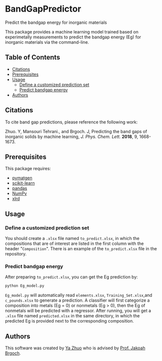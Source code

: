 # BandGapPredictor
Predict the bandgap energy for inorganic materials

This package provides a machine learning model trained based on experimetally measurements to predict the bandgap energy (Eg) for inorganic materials via the command-line.

## Table of Contents

- [Citations](#citations)
- [Prerequisites](#prerequisites)
- [Usage](#usage)
  - [Define a customized prediction set](#define-a-customized-prediction-set)
  - [Predict bandgap energy](#predict-bandgap-energy)
- [Authors](#authors)

## Citations

To cite band gap predictions, please reference the following work:

Zhuo. Y, Mansouri Tehrani., and Brgoch. J, Predicting the band gaps of inorganic solids by machine learning, *J. Phys. Chem. Lett.* **2018**, 9, 1668-1673.

##  Prerequisites

This package requires:

- [pymatgen](http://pymatgen.org)
- [scikit-learn](http://scikit-learn.org/stable/)
- [pandas](https://pandas.pydata.org/pandas-docs/stable/index.html)
- [NumPy](https://docs.scipy.org/doc/numpy/index.html)
- [xlrd](https://xlrd.readthedocs.io/en/latest/index.html)

## Usage

### Define a customized prediction set

You should create a `.xlsx` file named `to_predict.xlsx`, in which the compositions that are of interest are listed in the first column with the header "`Composition`". There is an example of the `to_predict.xlsx` file in the repository.

### Predict bandgap energy

After preparing `to_predict.xlsx`, you can get the Eg prediction by:

```bash
python Eg_model.py
```

`Eg_model.py` will automatically read `elements.xlsx`, `Training_Set.xlsx`,and `c_pounds.xlsx` to generate a prediction. A classifier will first categorize a composition into metals (Eg = 0) or nonmetals (Eg > 0), then the Eg of nonmetals will be predicted with a regressor. After running, you will get a `.xlsx` file named `predicted.xlsx` in the same directory, in which the predicted Eg is provided next to the corresponding composition.

## Authors

This software was created by [Ya Zhuo](https://github.com/yzhuo33) who is advised by [Prof. Jakoah Brgoch](https://www.brgochchemistry.com/).
